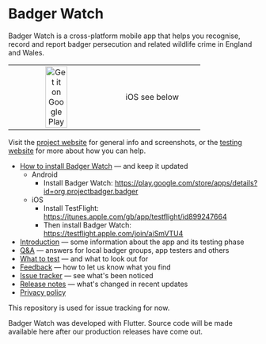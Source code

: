 # Badger Watch

Badger Watch is a cross-platform mobile app that helps you recognise, record and report badger persecution and related wildlife crime in England and Wales.

<table><tr align="center"><td width="50%"><a href='https://play.google.com/store/apps/details?id=org.projectbadger.badger'><img style="width: 50%" alt='Get it on Google Play' src='https://crsdc.github.io/badger/playstore.png'/></a></td><td width="50%"> iOS see below </td></tr></table>

Visit the [project website](https://crsdc.github.io/badger/) for general info and screenshots, or the [testing website](https://crsdc.github.io/badger/) for more about how you can help.

* [How to install Badger Watch](https://crsdc.github.io/badger/install/) &mdash; and keep it updated
  * Android
    * Install Badger Watch: https://play.google.com/store/apps/details?id=org.projectbadger.badger
  * iOS
    * Install TestFlight: https://itunes.apple.com/gb/app/testflight/id899247664
    * Then install Badger Watch: https://testflight.apple.com/join/aiSmVTU4
* [Introduction](https://crsdc.github.io/badger/intro/) &mdash; some information about the app and its testing phase
* [Q&amp;A](https://crsdc.github.io/badger/qanda/) &mdash; answers for local badger groups, app testers and others
* [What to test](https://crsdc.github.io/badger/whattotest/) &mdash; and what to look out for
* [Feedback](https://crsdc.github.io/badger/feedback/) &mdash; how to let us know what you find
* [Issue tracker](https://github.com/crsdc/badgerapp/issues) &mdash; see what's been noticed
* [Release notes](https://crsdc.github.io/badger/releasenotes/) &mdash; what's changed in recent updates
* [Privacy policy](https://crsdc.github.io/badger/privacy/)

This repository is used for issue tracking for now.

Badger Watch was developed with Flutter. Source code will be made available here after our production releases have come out.
